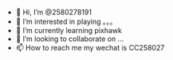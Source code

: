 - 👋 Hi, I’m @2580278191
- 👀 I’m interested in playing 。。。
- 🌱 I’m currently learning pixhawk
- 💞️ I’m looking to collaborate on ...
- 📫 How to reach me my wechat is CC258027

<!---
2580278191/2580278191 is a ✨ special ✨ repository because its `README.md` (this file) appears on your GitHub profile.
You can click the Preview link to take a look at your changes.
--->
